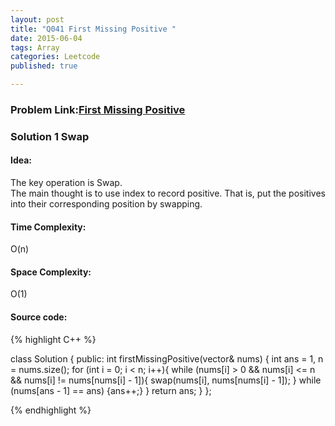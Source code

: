 ```yaml
---
layout: post
title: "Q041 First Missing Positive "
date: 2015-06-04
tags: Array
categories: Leetcode
published: true

---
```

### Problem Link:[First Missing Positive ](https://leetcode.com/problems/first-missing-positive/) 

### Solution 1 Swap

#### Idea:

The key operation is Swap.  
The main thought is to use index to record positive. That is, put the positives into their corresponding position by swapping. 

#### Time Complexity:
O(n)

#### Space Complexity:
O(1)

#### Source code:
{% highlight C++ %}

class Solution {
public:
    int firstMissingPositive(vector<int>& nums) {
        int ans = 1, n = nums.size();
        for (int i = 0; i < n; i++){
            while (nums[i] > 0 && nums[i] <= n && nums[i] != nums[nums[i] - 1]){
                swap(nums[i], nums[nums[i] - 1]);
            }
            while (nums[ans - 1] == ans) {ans++;}
        }
        return ans;
    }
};

{% endhighlight %}


